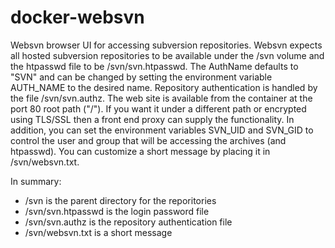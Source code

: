 docker-websvn
=============

Websvn browser UI for accessing subversion repositories. Websvn expects all
hosted subversion repositories to be available under the /svn volume and
the htpasswd file to be /svn/svn.htpasswd. The AuthName defaults to "SVN"
and can be changed by setting the environment variable AUTH_NAME to
the desired name. Repository authentication is handled by the file /svn/svn.authz. The web site is available from the container at the port 80 root path ("/"). If you want it under a different path or encrypted using TLS/SSL then a front end proxy can supply the functionality. In addition, you can set the environment variables SVN_UID and SVN_GID to control the user and group that will be accessing the archives (and htpasswd). You can customize a short message by placing it in /svn/websvn.txt.

In summary:
* /svn is the parent directory for the reporitories
* /svn/svn.htpasswd is the login password file
* /svn/svn.authz is the repository authentication file
* /svn/websvn.txt is a short message

